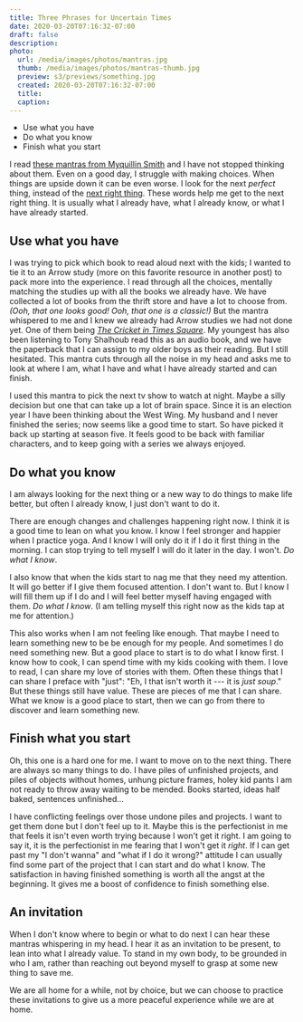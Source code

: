 ```yaml
---
title: Three Phrases for Uncertain Times
date: 2020-03-20T07:16:32-07:00
draft: false
description:
photo:
  url: /media/images/photos/mantras.jpg
  thumb: /media/images/photos/mantras-thumb.jpg
  preview: s3/previews/something.jpg
  created: 2020-03-20T07:16:32-07:00
  title:
  caption:
---
```


* Use what you have
* Do what you know
* Finish what you start

I read [these mantras from Myquillin
Smith](https://thenester.com/2019/05/three-mantras.html) and I have not stopped thinking
about them. Even on a good day, I struggle with making choices. When things are upside
down it can be even worse. I look for the next _perfect_ thing, instead of the [next right
thing](http://emilypfreeman.com/podcast/). These words help me get to the next right
thing. It is usually what I already have, what I already know, or what I have already
started.

## Use what you have

I was trying to pick which book to read aloud next with the kids; I wanted to tie it to an
Arrow study (more on this favorite resource in another post) to pack more into the
experience. I read through all the choices, mentally matching the studies up with all the
books we already have. We have collected a lot of books from the thrift store and have a
lot to choose from. _(Ooh, that one looks good! Ooh, that one is a classic!)_ But the mantra
whispered to me and I knew we already had Arrow studies we had not done yet. One of them
being [_The Cricket in Times Square_](https://www.amazon.com/Cricket-Times-Square-Chester-Friends/dp/1427204454/ref=tmm_abk_swatch_0?_encoding=UTF8&qid=&sr=). My youngest has also been listening to Tony Shalhoub
read this as an audio book, and we have the paperback that I can assign to my older boys
as their reading. But I still hesitated. This mantra cuts through all the noise in my head
and asks me to look at where I am, what I have and what I have already started and can
finish.

I used this mantra to pick the next tv show to watch at night. Maybe a silly decision but
one that can take up a lot of brain space. Since it is an election year I have been
thinking about the West Wing. My husband and I never finished the series; now seems like a
good time to start. So have picked it back up starting at season five. It feels good to be
back with familiar characters, and to keep going with a series we always enjoyed.

## Do what you know

I am always looking for the next thing or a new way to do things to make life better, but
often I already know, I just don't want to do it.

There are enough changes and challenges happening right now. I think it is a good time to
lean on what you know. I know I feel stronger and happier when I practice yoga. And I know
I will only do it if I do it first thing in the morning. I can stop trying to tell myself
I will do it later in the day. I won't. _Do what I know_.

I also know that when the kids start to nag me that they need my attention. It will go
better if I give them focused attention. I don't want to. But I know I will fill them up
if I do and I will feel better myself having engaged with them. _Do what I know_. (I am
telling myself this right now as the kids tap at me for attention.)

This also works when I am not feeling like enough. That maybe I need to learn something
new to be be enough for my people. And sometimes I do need something new. But a good place
to start is to do what I know first. I know how to cook, I can spend time with my kids
cooking with them. I love to read, I can share my love of stories with them. Often these
things that I can share I preface with "just": "Eh, I that isn't worth it --- it is _just
soup_." But these things still have value. These are pieces of me that I can share. What
we know is a good place to start, then we can go from there to discover and learn
something new.

## Finish what you start

Oh, this one is a hard one for me. I want to move on to the next thing. There are always
so many things to do. I have piles of unfinished projects, and piles of objects without
homes, unhung picture frames,  holey kid pants I am not ready to throw away waiting to be
mended. Books started, ideas half baked, sentences unfinished…

I have conflicting feelings over those undone piles and projects. I want to get them done
but I don't feel up to it. Maybe this is the perfectionist in me that feels it isn't even
worth trying because I won't get it right. I am going to say it, it is the perfectionist
in me fearing that I won't get it _right_. If I can get past my "I don't wanna" and "what if
I do it wrong?" attitude I can usually find some part of the project that I can start and
do what I know. The satisfaction in having finished something is worth all the angst at
the beginning. It gives me a boost of confidence to finish something else.

## An invitation

When I don't know where to begin or what to do next I can hear these mantras whispering in
my head. I hear it as an invitation to be present, to lean into what I already value. To
stand in my own body, to be grounded in who I am, rather than reaching out beyond myself
to grasp at some new thing to save me.

We are all home for a while, not by choice, but we can choose to practice these
invitations to give us a more peaceful experience while we are at home.
